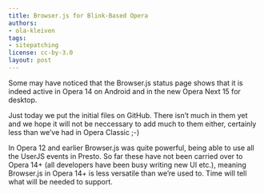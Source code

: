 ```yaml
---
title: Browser.js for Blink-Based Opera
authors:
- ola-kleiven
tags:
- sitepatching
license: cc-by-3.0
layout: post
---
```


Some may have noticed that the Browser.js status page shows that it is indeed active in Opera 14 on Android and in the new Opera Next 15 for desktop.

Just today we put the initial files on GitHub. There isn’t much in them yet and we hope it will not be neccessary to add much to them either, certainly less than we’ve had in Opera Classic ;-)

In Opera 12 and earlier Browser.js was quite powerful, being able to use all the UserJS events in Presto. So far these have not been carried over to Opera 14+ (all developers have been busy writing new UI etc.), meaning Browser.js in Opera 14+ is less versatile than we’re used to. Time will tell what will be needed to support.
